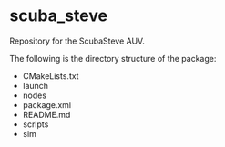 # scuba_steve
Repository for the ScubaSteve AUV.

The following is the directory structure of the package:

* CMakeLists.txt
* launch
* nodes
* package.xml
* README.md
* scripts
* sim
